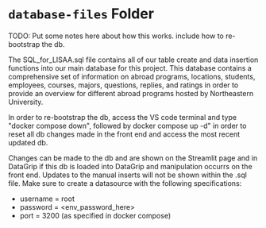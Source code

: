 # `database-files` Folder

TODO: Put some notes here about how this works.  include how to re-bootstrap the db. 

The SQL_for_LISAA.sql file contains all of our table create and data insertion functions into our main database for this project. This database contains a comprehensive set of information on abroad programs, locations, students, employees, courses, majors, questions, replies, and ratings in order to provide an overview for different abroad programs hosted by Northeastern University. 

In order to re-bootstrap the db, access the VS code terminal and type
"docker compose down", 
followed by docker compose up -d" 
in order to reset all db changes made in the front end and access the most recent updated db. 

Changes can be made to the db and are shown on the Streamlit page and in DataGrip if this db is loaded into DataGrip and manipulation occurrs on the front end. Updates to the manual inserts will not be shown within the .sql file. Make sure to create a datasource with the following specifications:

- username = root
- password = <env_password_here>
- port = 3200 (as specified in docker compose)
